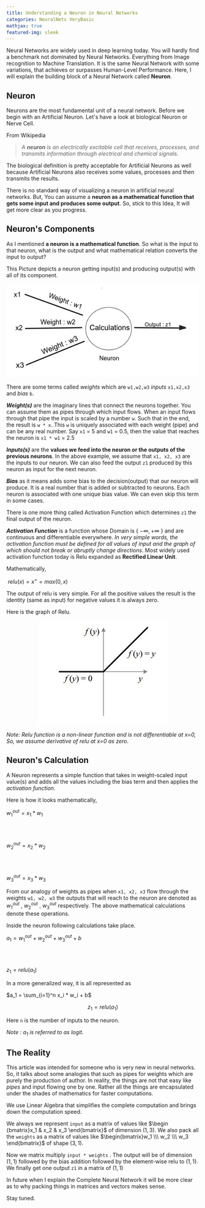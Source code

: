 ```yaml
---
title: Understanding a Neuron in Neural Networks
categories: NeuralNets VeryBasic
mathjax: true
featured-img: sleek
---
```


Neural Networks are widely used in deep learning today. You will hardly find a benchmark not dominated by Neural Networks. Everything from Image recognition to Machine Translation. It is the same Neural Network with some variations, that achieves or surpasses Human-Level Performance. Here, I will explain the building block of a Neural Network called **Neuron**.

##  Neuron

Neurons are the most fundamental unit of a neural network. Before we begin with an Artificial Neuron. Let's have a look at biological Neuron or Nerve Cell.

From Wikipedia

> *A **neuron**  is an electrically excitable cell that receives, processes, and transmits information through electrical and chemical signals.*

The biological definition is pretty acceptable for Artificial Neurons as well because Artificial Neurons also receives some values, processes and then transmits the results.

There is no standard way of visualizing a neuron in artificial neural networks. But, You can assume a **neuron as a mathematical function that gets some input and produces some output**. So, stick to this Idea, It will get more clear as you progress.



## Neuron's Components

As I mentioned  **a neuron is a mathematical function**. So what is the input to that neuron, what is the output and what mathematical relation converts the input to output?

This Picture depicts a neuron getting input(s) and producing output(s) with all of its component.

<p align="center"><img src="https://github.com/coder3101/coder3101.github.com/raw/master/in-post_imgs/understanding-ff-nn/NeuronExpl.jpg"/>

</p>

There are some terms called *weights* which are `w1,w2,w3` *inputs* `x1,x2,x3` and *bias* `b`.

***Weight(s)*** are the imaginary lines that connect the neurons together. You can assume them as pipes through which input flows. When an input flows through that pipe the input is scaled by a number `w`. Such that in the end, the result is `w * x`. This `w` is uniquely associated with each weight (pipe) and can be any real number.  Say `x1` = 5 and `w1` = 0.5, then the value that reaches the neuron is `x1 * w1` = 2.5

***Inputs(s)*** are the **values we feed into the neuron or the outputs of the previous neurons**. In the above example, we assume that `x1, x2, x3` are the inputs to our neuron. We can also feed the output `z1` produced by this neuron as input for the next neuron. 

***Bias*** as it means adds some bias to the decision(output) that our neuron will produce. It is a real number that is added or subtracted to neurons. Each neuron is associated with one unique bias value. We can even skip this term in some cases.

There is one more thing called Activation Function which determines  `z1` the final output of the neuron.

***Activation Function*** is a function whose Domain is { ${-\infty, +\infty}$ } and are continuous and differentiable everywhere. *In very simple words, the activation function must be defined for all values of input and the graph of which should not break or abruptly change directions*. Most widely used activation function today is Relu expanded as **Rectified Linear Unit**.

Mathematically,

<p align="center">

​						$relu(x) = x^+ = max(0, x)$

</p>

The output of relu is very simple. For all the positive values the result is the identity (same as input) for negative values it is always zero. 

Here is the graph of Relu.

<p align="center">

<img src="https://github.com/coder3101/coder3101.github.com/raw/master/in-post_imgs/understanding-ff-nn/relu.jpeg"/>

</p>



*Note: Relu function is a non-linear function and is not differentiable at x=0, So, we assume derivative of relu at x=0 as zero.*



## Neuron's Calculation

A Neuron represents a simple function that takes in weight-scaled input value(s)  and adds all the values including the bias term and then applies the *activation function*.

Here is how it looks mathematically,

<p align="center">

$w^{out}_1 =  x_1 * w_1$

<br><br>

$w^{out}_2 =  x_2 * w_2$

<br>

<br>

$w^{out}_3 =  x_3 * w_3$

</p>

From our analogy of weights as pipes when `x1, x2, x3` flow through the weights `w1, w2, w3` the outputs that will reach to the neuron are denoted as $w^{out}_1$ , $w^{out}_2$ , $w^{out}_3$ respectively. The above mathematical calculations denote these operations.

Inside the neuron following calculations take place.

<p align="center">

$a_1 = w_1^{out} + w_2^{out} + w_3^{out} + b$

<br><br>

$z_1 = relu (a_1)$

</p>



In a more generalized way, it is all represented as

<p align="center">

$a_1 = \sum_{i=1}^n x_i * w_i + b$

$$z_1 = relu( a_1)$$

</p>

Here `n` is the number of inputs to the neuron. 

*Note : $a_1$ is referred to as logit.*

##  The Reality

This article was intended for someone who is very new in neural networks. So, it talks about some analogies that such as pipes for weights which are purely the production of author. In reality, the things are not that easy like *pipes* and input flowing one by one. Rather all the things are encapsulated under the shades of mathematics for faster computations.

We use Linear Algebra that simplifies the complete computation and brings down the computation speed.

We always  we represent `input` as a matrix of values like $\begin {bmatrix}x_1 & x_2 & x_3 \end{bmatrix}$  of dimension $(1,3)$. We also pack all the `weights` as a matrix of values like $\begin{bmatrix}w_1 \\\ w_2 \\\ w_3 \end{bmatrix}$ of shape $(3,1)$.

Now we matrix multiply `input * weights` .  The output will be of dimension $(1,1)$ followed by the bias addition followed by the element-wise relu to $(1,1)$. We finally get one output `z1` in a matrix of $(1,1)$

In future  when I explain the Complete Neural Network it will be more clear as to why packing things in matrices and vectors makes sense.

Stay tuned.






